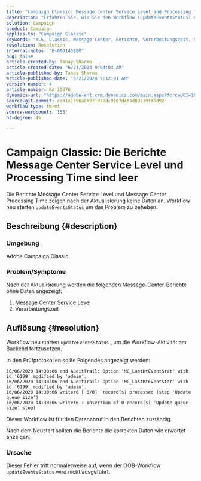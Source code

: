 ```yaml
---
title: "Campaign Classic: Message Center Service Level and Processing Time reports are blank"
description: "Erfahren Sie, wie Sie den Workflow (updateEventsStatus) neu starten, um die Backend-Workflow-Aktivität in Campaign Classic wieder aufzunehmen."
solution: Campaign
product: Campaign
applies-to: "Campaign Classic"
keywords: "KCS, Classic, Message Center, Berichte, Verarbeitungszeit, Service Level, Campaign, updateEventsStatus"
resolution: Resolution
internal-notes: "E-000145180"
bug: false
article-created-by: Tanay Sharma .
article-created-date: "6/21/2024 9:04:04 AM"
article-published-by: Tanay Sharma .
article-published-date: "6/21/2024 9:12:01 AM"
version-number: 4
article-number: KA-15976
dynamics-url: "https://adobe-ent.crm.dynamics.com/main.aspx?forceUCI=1&pagetype=entityrecord&etn=knowledgearticle&id=1c26fb30-ad2f-ef11-840a-000d3a5b439f"
source-git-commit: cdd1e1396a0b921d22dc9107d45ad89719f40d92
workflow-type: tm+mt
source-wordcount: '155'
ht-degree: 4%

---
```


# Campaign Classic: Die Berichte Message Center Service Level und Processing Time sind leer


Die Berichte Message Center Service Level und Message Center Processing Time zeigen nach der Aktualisierung keine Daten an. Workflow neu starten `updateEventsStatus` um das Problem zu beheben.

## Beschreibung {#description}


### Umgebung

Adobe Campaign Classic



### Problem/Symptome

Nach der Aktualisierung werden die folgenden Message-Center-Berichte ohne Daten angezeigt:

1. Message Center Service Level
2. Verarbeitungszeit



## Auflösung {#resolution}


Workflow neu starten `updateEventsStatus` , um die Workflow-Aktivität am Backend fortzusetzen.

In den Prüfprotokollen sollte Folgendes angezeigt werden:


```
16/06/2020 14:30:06 end AuditTrail: Option 'MC_LastRtEventStat' with id '6199' modified by 'admin'.
16/06/2020 14:30:06 end AuditTrail: Option 'MC_LastRtEventStat' with id '6199' modified by 'admin'.
16/06/2020 14:30:06 writer6 [ 0/0]  record(s) processed (step 'Update queue size')
16/06/2020 14:30:06 writer6 : Insertion of 0 record(s) 'Update queue size' step)
```


Dieser Workflow ist für den Datenabruf in den Berichten zuständig.

Nach dem Neustart sollten die Berichte die korrekten Daten wie erwartet anzeigen.

### Ursache

Dieser Fehler tritt normalerweise auf, wenn der OOB-Workflow `updateEventsStatus` wird nicht ausgeführt.
